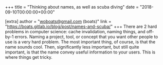 +++
title = "Thinking about names, as well as scuba diving"
date = "2018-09-10T00:00:00+00:00"

[extra]
author = "woboats@gmail.com (boats)"
link = "https://boats.gitlab.io/blog/post/names-and-scuba/"
+++
There are 2 hard problems in computer science: cache invalidation, naming things, and off-by-1 errors.
 Naming a project, tool, or concept that you want other people to use is a very hard problem. The most important thing, of course, is that the name sounds cool. Then, significantly less important, but still quite important, is that the name convey useful information to your users. This is where things get tricky.